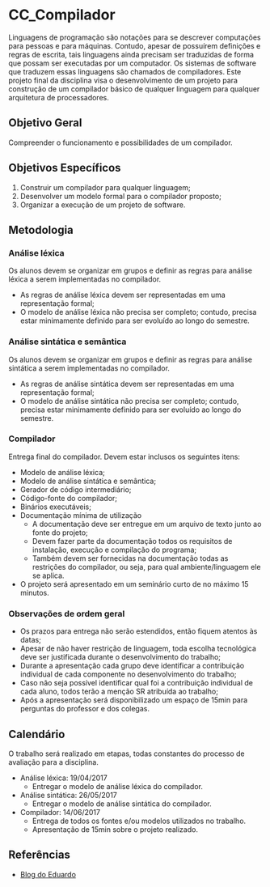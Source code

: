 # CC_Compilador
Linguagens de programação são notações para se descrever computações para pessoas e para máquinas. Contudo, apesar de possuírem definições e regras de escrita, tais linguagens ainda precisam ser traduzidas de forma que possam ser executadas por um computador. Os sistemas de software que traduzem essas linguagens são chamados de compiladores. Este projeto final da disciplina visa o desenvolvimento de um projeto para construção de um compilador básico de qualquer linguagem para qualquer arquitetura de processadores.
## Objetivo Geral
Compreender o funcionamento e possibilidades de um compilador.
## Objetivos Específicos
1. Construir um compilador para qualquer linguagem;
2. Desenvolver um modelo formal para o compilador proposto;
3. Organizar a execução de um projeto de software.
## Metodologia
### Análise léxica
Os alunos devem se organizar em grupos e definir as regras para análise léxica a serem implementadas no compilador.
* As regras de análise léxica devem ser representadas em uma representação formal;
* O modelo de análise léxica não precisa ser completo; contudo, precisa estar minimamente definido para ser evoluído ao longo do semestre.
### Análise sintática e semântica
Os alunos devem se organizar em grupos e definir as regras para análise sintática a serem implementadas no compilador.
* As regras de análise sintática devem ser representadas em uma representação formal;
* O modelo de análise sintática não precisa ser completo; contudo, precisa estar minimamente definido para ser evoluído ao longo do semestre.
### Compilador
Entrega final do compilador. Devem estar inclusos os seguintes itens:
* Modelo de análise léxica;
* Modelo de análise sintática e semântica;
* Gerador de código intermediário;
* Código-fonte do compilador;
* Binários executáveis;
* Documentação mínima de utilização
  * A documentação deve ser entregue em um arquivo de texto junto ao fonte do projeto;
  * Devem fazer parte da documentação todos os requisitos de instalação, execução e
compilação do programa;
  * Também devem ser fornecidas na documentação todas as restrições do compilador, ou
seja, para qual ambiente/linguagem ele se aplica.
* O projeto será apresentado em um seminário curto de no máximo 15 minutos.
### Observações de ordem geral
* Os prazos para entrega não serão estendidos, então fiquem atentos às datas;
* Apesar de não haver restrição de linguagem, toda escolha tecnológica deve ser justificada durante o desenvolvimento do trabalho;
* Durante a apresentação cada grupo deve identificar a contribuição individual de cada componente no desenvolvimento do trabalho;
* Caso não seja possível identificar qual foi a contribuição individual de cada aluno, todos terão a menção SR atribuída ao trabalho;
* Após a apresentação será disponibilizado um espaço de 15min para perguntas do professor e dos colegas.

## Calendário
O trabalho será realizado em etapas, todas constantes do processo de avaliação para a disciplina.
* Análise léxica: 19/04/2017
  * Entregar o modelo de análise léxica do compilador.
* Análise sintática: 26/05/2017
  * Entregar o modelo de análise sintática do compilador.
* Compilador: 14/06/2017
  * Entrega de todos os fontes e/ou modelos utilizados no trabalho.
  * Apresentação de 15min sobre o projeto realizado.
## Referências
* [Blog do Eduardo](http://www.eduardosan.com/compiladores/)
